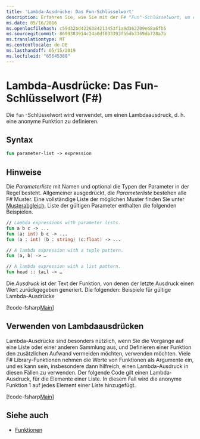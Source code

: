 ```yaml
---
title: 'Lambda-Ausdrücke: Das Fun-Schlüsselwort'
description: Erfahren Sie, wie Sie mit der F# "Fun"-Schlüsselwort, um ein Lambda-Ausdruck definieren, die eine anonyme Funktion ist.
ms.date: 05/16/2016
ms.openlocfilehash: c59d32bd4226384213453f1a9d362209e68a6fb5
ms.sourcegitcommit: 8699383914c24a0df033393f55db3369db728a7b
ms.translationtype: MT
ms.contentlocale: de-DE
ms.lasthandoff: 05/15/2019
ms.locfileid: "65645388"
---
```

# <a name="lambda-expressions-the-fun-keyword-f"></a>Lambda-Ausdrücke: Das Fun-Schlüsselwort (F#)

Die `fun` -Schlüsselwort wird verwendet, um einen Lambdaausdruck, d. h. eine anonyme Funktion zu definieren.

## <a name="syntax"></a>Syntax

```fsharp
fun parameter-list -> expression
```

## <a name="remarks"></a>Hinweise

Die *Parameterliste* mit Namen und optional die Typen der Parameter in der Regel besteht. Allgemeiner ausgedrückt, die *Parameterliste* bestehen alle F# Muster. Eine vollständige Liste der möglichen Muster finden Sie unter [Musterabgleich](../pattern-matching.md). Liste der gültigen Parameter enthalten die folgenden Beispielen.

```fsharp
// Lambda expressions with parameter lists.
fun a b c -> ...
fun (a: int) b c -> ...
fun (a : int) (b : string) (c:float) -> ...

// A lambda expression with a tuple pattern.
fun (a, b) -> …

// A lambda expression with a list pattern.
fun head :: tail -> …
```

Die *Ausdruck* ist der Text der Funktion, von denen der letzte Ausdruck einen Wert zurückgegeben generiert. Die folgenden: Beispiele für gültige Lambda-Ausdrücke

[!code-fsharp[Main](../../../../samples/snippets/fsharp/lang-ref-1/snippet301.fs)]

## <a name="using-lambda-expressions"></a>Verwenden von Lambdaausdrücken

Lambda-Ausdrücke sind besonders nützlich, wenn Sie die Vorgänge auf eine Liste oder einer anderen Sammlung aus, und Definieren einer Funktion den zusätzlichen Aufwand vermeiden möchten, verwenden möchten. Viele F# Library-Funktionen nehmen die Werte von Funktionen als Argumente ein, und es kann sein, insbesondere dann hilfreich, einen Lambda-Ausdruck in diesen Fällen zu verwenden. Der folgende Code gilt einen Lambda-Ausdruck, für die Elemente einer Liste. In diesem Fall wird die anonyme Funktion 1 auf jedes Element einer Liste hinzugefügt.

[!code-fsharp[Main](../../../../samples/snippets/fsharp/lang-ref-1/snippet302.fs)]

## <a name="see-also"></a>Siehe auch

- [Funktionen](index.md)
